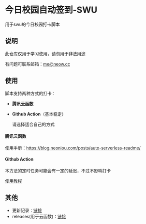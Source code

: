 # 今日校园自动签到-SWU

用于swu的今日校园打卡脚本



## 说明

此仓库仅用于学习使用，请勿用于非法用途

有问题可联系邮箱：me@neow.cc

## 使用

脚本支持两种方式的打卡：

- **腾讯云函数**

- **Github Action**（基本稳定）

  请选择适合自己的方式

#### 腾讯云函数

使用手册：https://blog.neoniou.com/posts/auto-serverless-readme/

#### Github Action

本方法的定时任务可能会有一定的延迟，不过不影响打卡

[使用教程](./docs/how-to-usegithub-action.md) 

## 其他
- 更新记录：[链接](./docs/update-log.md)
- releases(用于云函数)：[链接](https://github.com/aowubulao/auto-cpdaily/releases)
